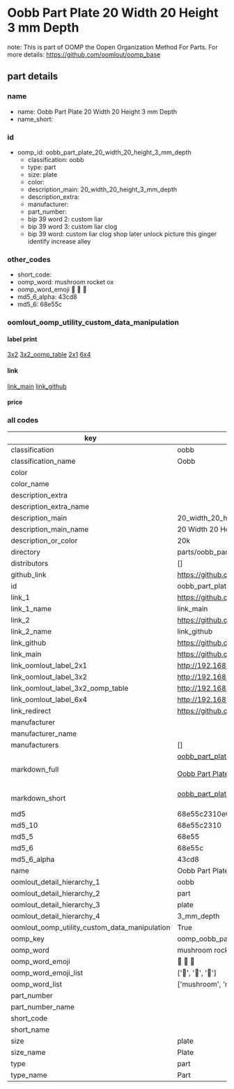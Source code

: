 # Oobb Part Plate 20 Width 20 Height 3 mm Depth  

note: This is part of OOMP the Oopen Organization Method For Parts. For more details: https://github.com/oomlout/oomp_base

##  part details
  







### name
* name: Oobb Part Plate 20 Width 20 Height 3 mm Depth
* name_short: 
### id
* oomp_id: oobb_part_plate_20_width_20_height_3_mm_depth
  * classification: oobb
  * type: part
  * size: plate
  * color: 
  * description_main: 20_width_20_height_3_mm_depth
  * description_extra: 
  * manufacturer: 
  * part_number: 
  * bip 39 word 2: custom liar
  * bip 39 word 3: custom liar clog
  * bip 39 word: custom liar clog shop later unlock picture this ginger identify increase alley

### other_codes
* short_code: 
* oomp_word: mushroom rocket ox
* oomp_word_emoji :mushroom: :rocket: :ox:
* md5_6_alpha: 43cd8
* md5_6: 68e55c






### oomlout_oomp_utility_custom_data_manipulation
#### label print
[3x2](http://192.168.1.245:1112/?label=oomp%2043cd8)
[3x2_oomp_table](http://192.168.1.108:1112/?label=oomp%2043cd8)
[2x1](http://192.168.1.242:1112/?label=oomp%2043cd8)
[6x4](http://192.168.1.55:1112/?label=oomp%2043cd8)    

#### link

[link_main](https://github.com/oomlout/oomlout_oomp_version_1_messy/tree/main/parts/oobb_part_plate_20_width_20_height_3_mm_depth) [link_github](https://github.com/oomlout/oomlout_oomp_version_1_messy/tree/main/parts/oobb_part_plate_20_width_20_height_3_mm_depth)                             

#### price







### all codes 
| key | value |  
| --- | --- |  
| classification | oobb |  
| classification_name | Oobb |  
| color |  |  
| color_name |  |  
| description_extra |  |  
| description_extra_name |  |  
| description_main | 20_width_20_height_3_mm_depth |  
| description_main_name | 20 Width 20 Height 3 mm Depth |  
| description_or_color | 20k |  
| directory | parts/oobb_part_plate_20_width_20_height_3_mm_depth |  
| distributors | [] |  
| github_link | https://github.com/oomlout/oomlout_oomp_part_src/tree/main/parts/oobb_part_plate_20_width_20_height_3_mm_depth |  
| id | oobb_part_plate_20_width_20_height_3_mm_depth |  
| link_1 | https://github.com/oomlout/oomlout_oomp_version_1_messy/tree/main/parts/oobb_part_plate_20_width_20_height_3_mm_depth |  
| link_1_name | link_main |  
| link_2 | https://github.com/oomlout/oomlout_oomp_version_1_messy/tree/main/parts/oobb_part_plate_20_width_20_height_3_mm_depth |  
| link_2_name | link_github |  
| link_github | https://github.com/oomlout/oomlout_oomp_version_1_messy/tree/main/parts/oobb_part_plate_20_width_20_height_3_mm_depth |  
| link_main | https://github.com/oomlout/oomlout_oomp_version_1_messy/tree/main/parts/oobb_part_plate_20_width_20_height_3_mm_depth |  
| link_oomlout_label_2x1 | http://192.168.1.242:1112/?label=oomp%2043cd8 |  
| link_oomlout_label_3x2 | http://192.168.1.245:1112/?label=oomp%2043cd8 |  
| link_oomlout_label_3x2_oomp_table | http://192.168.1.108:1112/?label=oomp%2043cd8 |  
| link_oomlout_label_6x4 | http://192.168.1.55:1112/?label=oomp%2043cd8 |  
| link_redirect | https://github.com/oomlout/oomlout_oomp_version_1_messy/tree/main/parts/oobb_part_plate_20_width_20_height_3_mm_depth |  
| manufacturer |  |  
| manufacturer_name |  |  
| manufacturers | [] |  
| markdown_full | [oobb_part_plate_20_width_20_height_3_mm_depth](none)<br>[](none)<br>[Oobb Part Plate 20 Width 20 Height 3 Mm Depth](none)<br><br> |  
| markdown_short | [oobb_part_plate_20_width_20_height_3_mm_depth](none)<br><br> |  
| md5 | 68e55c2310e0d48bb83eac6a572031b4 |  
| md5_10 | 68e55c2310 |  
| md5_5 | 68e55 |  
| md5_6 | 68e55c |  
| md5_6_alpha | 43cd8 |  
| name | Oobb Part Plate 20 Width 20 Height 3 mm Depth |  
| oomlout_detail_hierarchy_1 | oobb |  
| oomlout_detail_hierarchy_2 | part |  
| oomlout_detail_hierarchy_3 | plate |  
| oomlout_detail_hierarchy_4 | 3_mm_depth |  
| oomlout_oomp_utility_custom_data_manipulation | True |  
| oomp_key | oomp_oobb_part_plate_20_width_20_height_3_mm_depth |  
| oomp_word | mushroom rocket ox |  
| oomp_word_emoji | :mushroom: :rocket: :ox: |  
| oomp_word_emoji_list | [':mushroom:', ':rocket:', ':ox:'] |  
| oomp_word_list | ['mushroom', 'rocket', 'ox'] |  
| part_number |  |  
| part_number_name |  |  
| short_code |  |  
| short_name |  |  
| size | plate |  
| size_name | Plate |  
| type | part |  
| type_name | Part |  
